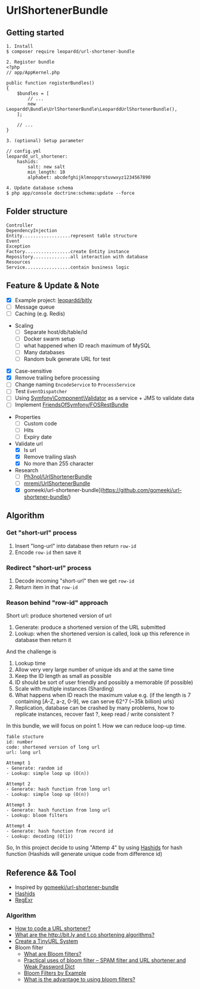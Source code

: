 # UrlShortenerBundle

## Getting started

```
1. Install
$ composer require leopardd/url-shortener-bundle

2. Register bundle
<?php
// app/AppKernel.php

public function registerBundles()
{
    $bundles = [
        // ...
        new Leopardd\Bundle\UrlShortenerBundle\LeoparddUrlShortenerBundle(),
    ];
    
    // ...
}
  
3. (optional) Setup parameter

// config.yml
leopardd_url_shortener:
    hashids:
        salt: new salt
        min_length: 10
        alphabet: abcdefghijklmnopqrstuvwxyz1234567890

4. Update database schema
$ php app/console doctrine:schema:update --force
```

## Folder structure

```
Controller
DependencyInjection
Entity..................represent table structure
Event
Exception
Factory.................create Entity instance
Repository..............all interaction with database
Resources
Service.................contain business logic
```

## Feature & Update & Note

- [x] Example project: [leopardd/bitly](https://github.com/leopardd/bitly)
- [ ] Message queue
- [ ] Caching (e.g. Redis)
- Scaling
  - [ ] Separate host/db/table/id
  - [ ] Docker swarm setup
  - [ ] what happened when ID reach maximum of MySQL
  - [ ] Many databases
  - [ ] Random bulk generate URL for test
- [x] Case-sensitive
- [x] Remove trailing before processing
- [ ] Change naming `EncodeService` to `ProcessService`
- [ ] Test `EventDispatcher`
- [ ] Using [Symfony\Component\Validator](https://symfony.com/doc/current/validation.html) as a service + JMS to validate data
- [ ] Implement [FriendsOfSymfony/FOSRestBundle](https://github.com/FriendsOfSymfony/FOSRestBundle)
- Properties
  - [ ] Custom code
  - [ ] Hits
  - [ ] Expiry date
- Validate url
  - [x] Is url
  - [x] Remove trailing slash
  - [x] No more than 255 character
- Research
  - [ ] [Ph3nol/UrlShortenerBundle](https://github.com/Ph3nol/UrlShortenerBundle)
  - [ ] [mremi/UrlShortenerBundle](https://github.com/mremi/UrlShortenerBundle)
  - [x] gomeeki/url-shortener-bundle](https://github.com/gomeeki/url-shortener-bundle/)

## Algorithm

### Get "short-url" process

1. Insert "long-url" into database then return `row-id`
2. Encode `row-id` then save it

### Redirect "short-url" process

1. Decode incoming "short-url" then we get `row-id`
2. Return item in that `row-id`

### Reason behind "row-id" approach

Short url: produce shortened version of url
1. Generate: produce a shortened version of the URL submitted
2. Lookup: when the shortened version is called, look up this reference in database then return it

And the challenge is
1. Lookup time
2. Allow very very large number of unique ids and at the same time
3. Keep the ID length as small as possible
4. ID should be sort of user friendly and possibly a memorable (if possible)
5. Scale with multiple instances (Sharding)
6. What happens when ID reach the maximum value e.g. (if the length is 7 containing [A-Z, a-z, 0-9], we can serve 62^7 (~35k billion) urls)
7. Replication, database can be crashed by many problems, how to replicate instances, recover fast ?, keep read / write consistent ?

In this bundle, we will focus on point 1.
How we can reduce loop-up time.

```
Table stucture
id: number
code: shortened version of long url
url: long url

Attempt 1
- Generate: random id
- Lookup: simple loop up (O(n))

Attempt 2
- Generate: hash function from long url
- Lookup: simple loop up (O(n))

Attempt 3
- Generate: hash function from long url
- Lookup: bloom filters

Attempt 4
- Generate: hash function from record id
- Lookup: decoding (O(1))
```

So, In this project decide to using "Attemp 4" by using [Hashids](http://hashids.org/php/) for hash function (Hashids will generate unique code from difference id)

## Reference && Tool

- Inspired by [gomeeki/url-shortener-bundle](https://github.com/gomeeki/url-shortener-bundle/)
- [Hashids](http://hashids.org/php/)
- [RegExr](http://regexr.com/)

### Algorithm

- [How to code a URL shortener?](http://stackoverflow.com/questions/742013/how-to-code-a-url-shortener)
- [What are the http://bit.ly and t.co shortening algorithms?](https://www.quora.com/What-are-the-http-bit-ly-and-t-co-shortening-algorithms)
- [Create a TinyURL System](http://blog.gainlo.co/index.php/2016/03/08/system-design-interview-question-create-tinyurl-system/)
- Bloom filter
  - [What are Bloom filters?](https://blog.medium.com/what-are-bloom-filters-1ec2a50c68ff)
  - [Practical uses of bloom filter – SPAM filter and URL shortener and Weak Password Dict](https://theworldsoldestintern.wordpress.com/2012/11/03/practical-uses-of-bloom-filter-spam-filter-and-url-shortener/)
  - [Bloom Filters by Example](https://llimllib.github.io/bloomfilter-tutorial/)
  - [What is the advantage to using bloom filters?](http://stackoverflow.com/questions/4282375/what-is-the-advantage-to-using-bloom-filters)
